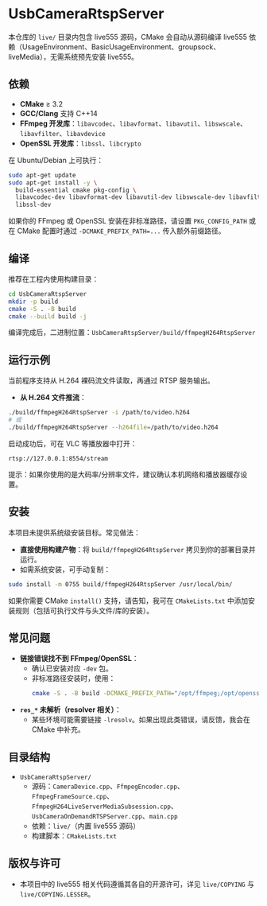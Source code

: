 # UsbCameraRtspServer

本仓库的 `live/` 目录内包含 live555 源码，CMake 会自动从源码编译 live555 依赖（UsageEnvironment、BasicUsageEnvironment、groupsock、liveMedia），无需系统预先安装 live555。

## 依赖
- **CMake** ≥ 3.2
- **GCC/Clang** 支持 C++14
- **FFmpeg 开发库**：`libavcodec`、`libavformat`、`libavutil`、`libswscale`、`libavfilter`、`libavdevice`
- **OpenSSL 开发库**：`libssl`、`libcrypto`

在 Ubuntu/Debian 上可执行：
```bash
sudo apt-get update
sudo apt-get install -y \
  build-essential cmake pkg-config \
  libavcodec-dev libavformat-dev libavutil-dev libswscale-dev libavfilter-dev libavdevice-dev \
  libssl-dev
```

如果你的 FFmpeg 或 OpenSSL 安装在非标准路径，请设置 `PKG_CONFIG_PATH` 或在 CMake 配置时通过 `-DCMAKE_PREFIX_PATH=...` 传入额外前缀路径。

## 编译
推荐在工程内使用构建目录：
```bash
cd UsbCameraRtspServer
mkdir -p build
cmake -S . -B build
cmake --build build -j
```

编译完成后，二进制位置：`UsbCameraRtspServer/build/ffmpegH264RtspServer`

## 运行示例
当前程序支持从 H.264 裸码流文件读取，再通过 RTSP 服务输出。

- **从 H.264 文件推流**：
```bash
./build/ffmpegH264RtspServer -i /path/to/video.h264
# 或
./build/ffmpegH264RtspServer --h264file=/path/to/video.h264
```

启动成功后，可在 VLC 等播放器中打开：
```
rtsp://127.0.0.1:8554/stream
```

提示：如果你使用的是大码率/分辨率文件，建议确认本机网络和播放器缓存设置。

## 安装
本项目未提供系统级安装目标。常见做法：
- **直接使用构建产物**：将 `build/ffmpegH264RtspServer` 拷贝到你的部署目录并运行。
- 如需系统安装，可手动复制：
```bash
sudo install -m 0755 build/ffmpegH264RtspServer /usr/local/bin/
```

如果你需要 CMake `install()` 支持，请告知，我可在 `CMakeLists.txt` 中添加安装规则（包括可执行文件与头文件/库的安装）。

## 常见问题
- **链接错误找不到 FFmpeg/OpenSSL**：
  - 确认已安装对应 `-dev` 包。
  - 非标准路径安装时，使用：
    ```bash
    cmake -S . -B build -DCMAKE_PREFIX_PATH="/opt/ffmpeg;/opt/openssl"
    ```
- **`res_*` 未解析（resolver 相关）**：
  - 某些环境可能需要链接 `-lresolv`。如果出现此类错误，请反馈，我会在 CMake 中补充。

## 目录结构
- `UsbCameraRtspServer/`
  - 源码：`CameraDevice.cpp`、`FfmpegEncoder.cpp`、`FfmpegFrameSource.cpp`、`FfmpegH264LiveServerMediaSubsession.cpp`、`UsbCameraOnDemandRTSPServer.cpp`、`main.cpp`
  - 依赖：`live/`（内置 live555 源码）
  - 构建脚本：`CMakeLists.txt`

## 版权与许可
- 本项目中的 live555 相关代码遵循其各自的开源许可，详见 `live/COPYING` 与 `live/COPYING.LESSER`。

